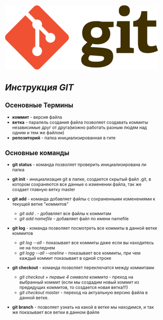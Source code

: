 ![Котик](/git.svg.png)
# ***Инструкция GIT*** #
## **Осеновные Термины**
 * **коммит** - версия файла
 * **ветка** - паралель создания файла позволяет создавать коммиты независимые друг от друга(можно работать разным людям над одним и тем же файлом)
 * **репозиторий** - папка инициализированная в гите 
## **Основные команды** ##
 * **git status** - команда позволяет проверить инициализирована ли папка 
 * **git init** - инициализация git в папке, создается скрытый файл .git, в котором сохраняются все данные о изменении файла, так же создает главную ветку master
 * **git add** - команда добавляет файлы с сохраненными изменениями к текущей ветке "коммитов" 
    - *git add* . - добавляет все файлы к коммитам
    - *git add namefile* - добавляет файл по имени namefile
* **git log** - команда позволяет посмотреть все коммиты в данной ветке коммитов 
    - *git log --all* - показывает все коммиты даже если вы находитесь не на последнем
    - *git logg --all --oneline* - показывает все коммиты, при чем каждый коммит показывает в одной строке

* **git checkout** - команда позволяет переключатся между коммитами
    - *git checkout + первые 4 символа коммита* - преход на выбранный коммит (если мы создадим новый коммит из предидущих коммитов, то создается новая ветка!!!)
    - *git checkout master* - переход на актуальную версию файла в данной ветке.
* **git branch** - позволяет узнать на какой в ветке мы находимся, и так же показывает все ветки в данном файле
